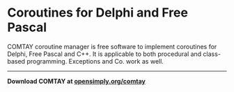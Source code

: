 # Coroutines for Delphi and Free Pascal
COMTAY coroutine manager is free software to implement coroutines for Delphi, Free Pascal and C++. 
It is applicable to both procedural and class-based programming. Exceptions and Co. work as well.
***
**Download COMTAY at [opensimply.org/comtay](https://opensimply.org/comtay/)**
